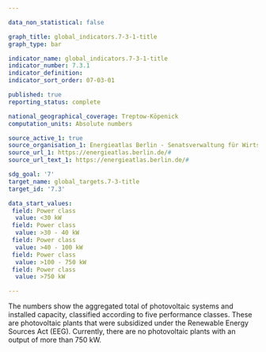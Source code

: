 ```yaml
---

data_non_statistical: false

graph_title: global_indicators.7-3-1-title
graph_type: bar

indicator_name: global_indicators.7-3-1-title
indicator_number: 7.3.1
indicator_definition:
indicator_sort_order: 07-03-01

published: true
reporting_status: complete

national_geographical_coverage: Treptow-Köpenick
computation_units: Absolute numbers

source_active_1: true
source_organisation_1: Energieatlas Berlin - Senatsverwaltung für Wirtschaft, Energie und Betriebe
source_url_1: https://energieatlas.berlin.de/#
source_url_text_1: https://energieatlas.berlin.de/#

sdg_goal: '7'
target_name: global_targets.7-3-title
target_id: '7.3'

data_start_values:
 field: Power class
  value: <30 kW
 field: Power class
  value: >30 - 40 kW
 field: Power class
  value: >40 - 100 kW
 field: Power class
  value: >100 - 750 kW
 field: Power class
  value: >750 kW

---
```


The numbers show the aggregated total of photovoltaic systems and installed capacity, classified according to five performance classes. These are photovoltaic plants that were subsidized under the Renewable Energy Sources Act (EEG). Currently, there are no photovoltaic plants with an output of more than 750 kW.
